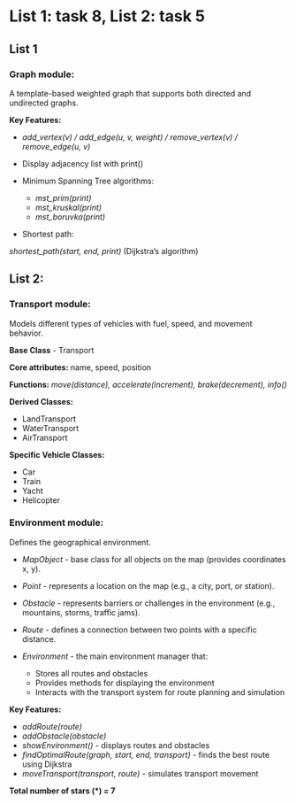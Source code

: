 # **List 1: task 8, List 2: task 5**
## **List 1**
### **Graph module:**
A template-based weighted graph that supports both directed and undirected graphs.

**Key Features:**

- *add_vertex(v) / add_edge(u, v, weight) / remove_vertex(v) / remove_edge(u, v)*

- Display adjacency list with print()

- Minimum Spanning Tree algorithms:
  - *mst_prim(print)*
  - *mst_kruskal(print)*
  - *mst_boruvka(print)*
  
- Shortest path:

*shortest_path(start, end, print)* (Dijkstra’s algorithm)

## **List 2:**
### **Transport module:**

Models different types of vehicles with fuel, speed, and movement behavior.

**Base Class** - Transport

**Core attributes:** name, speed, position

**Functions:** *move(distance), accelerate(increment), brake(decrement), info()*

**Derived Classes:** 
- LandTransport
- WaterTransport
- AirTransport 

**Specific Vehicle Classes:** 
- Car
- Train
- Yacht
- Helicopter

### **Environment module:**
Defines the geographical environment.

- *MapObject* - base class for all objects on the map (provides coordinates x, y).

- *Point* - represents a location on the map (e.g., a city, port, or station).

- *Obstacle* - represents barriers or challenges in the environment (e.g., mountains, storms, traffic jams).

- *Route* - defines a connection between two points with a specific distance.

- *Environment* - the main environment manager that:

  - Stores all routes and obstacles
  - Provides methods for displaying the environment
  - Interacts with the transport system for route planning and simulation

**Key Features:**

- *addRoute(route)*
- *addObstacle(obstacle)*
- *showEnvironment()* - displays routes and obstacles
- *findOptimalRoute(graph, start, end, transport)* - finds the best route using Dijkstra
- *moveTransport(transport, route)* - simulates transport movement

**Total number of stars (*) = 7**

